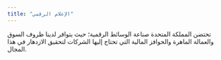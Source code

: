 ```yaml
---
title: "الإعلام الرقمي"
---
```

تحتضن المملكة المتحدة صناعة الوسائط الرقمية؛ حيث يتوافر لدينا ظروف السوق والعمالة الماهرة والحوافز المالية التي تحتاج إليها الشركات لتحقيق الازدهار في هذا المجال.
